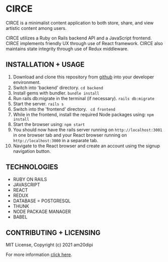 # CIRCE

CIRCE is a minimalist content application to both store, share, and view artistic content among users. 

CIRCE utilizes a Ruby on Rails backend API and a JavaScript frontend. CIRCE implements friendly UX through use of React framework. CIRCE also maintains state integrity through use of Redux middleware. 

## INSTALLATION + USAGE
1. Download and clone this repository from [github](https://github.com/am20dipi/Circe-Content) into your developer environment. 
2. Switch into 'backend' directory.
```cd backend```
3. Install gems with bundler.
```bundle install```
4. Run rails db:migrate in the terminal (if necessary).
```rails db:migrate```
5. Start the server.
```rails s```
6. Switch into the 'frontend' directory.
``` cd frontend```
7. While in the frontend, install the required Node packages using:
```npm install```
8. Start the browser using:
```npm start```
9. You should now have the rails server running on ```http://localhost:3001``` in one browser tab and your React browser running on ```http://localhost:3000``` in a separate tab. 
10. Navigate to the React browser and create an account using the signup navigation button. 

## TECHNOLOGIES
+ RUBY ON RAILS
+ JAVASCRIPT
+ REACT
+ REDUX
+ DATABASE = POSTGRESQL
+ THUNK
+ NODE PACKAGE MANAGER
+ BABEL


## CONTRIBUTING + LICENSING
MIT License, Copyright (c) 2021 am20dipi

For more information [click here](https://github.com/am20dipi/Circe-Content).